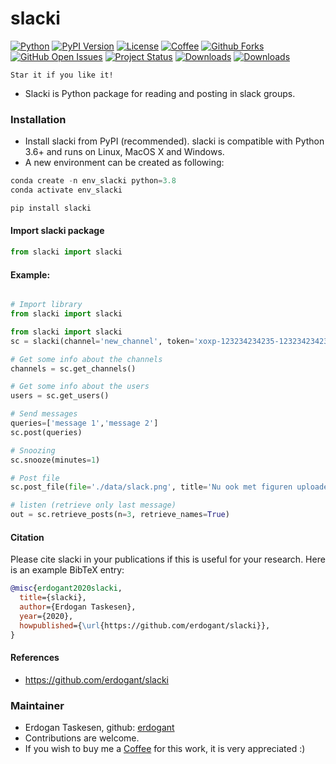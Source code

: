 # slacki

[![Python](https://img.shields.io/pypi/pyversions/slacki)](https://img.shields.io/pypi/pyversions/slacki)
[![PyPI Version](https://img.shields.io/pypi/v/slacki)](https://pypi.org/project/slacki/)
[![License](https://img.shields.io/badge/license-MIT-green.svg)](https://github.com/erdogant/slacki/blob/master/LICENSE)
[![Coffee](https://img.shields.io/badge/coffee-black-grey.svg)](https://erdogant.github.io/donate/?currency=USD&amount=5)
[![Github Forks](https://img.shields.io/github/forks/erdogant/slacki.svg)](https://github.com/erdogant/slacki/network)
[![GitHub Open Issues](https://img.shields.io/github/issues/erdogant/slacki.svg)](https://github.com/erdogant/slacki/issues)
[![Project Status](http://www.repostatus.org/badges/latest/active.svg)](http://www.repostatus.org/#active)
[![Downloads](https://pepy.tech/badge/slacki/month)](https://pepy.tech/project/slacki/)
[![Downloads](https://pepy.tech/badge/slacki)](https://pepy.tech/project/slacki)



	Star it if you like it!

* Slacki is Python package for reading and posting in slack groups.

### Installation
* Install slacki from PyPI (recommended). slacki is compatible with Python 3.6+ and runs on Linux, MacOS X and Windows. 
* A new environment can be created as following:

```python
conda create -n env_slacki python=3.8
conda activate env_slacki
```

```bash
pip install slacki
```

#### Import slacki package
```python
from slacki import slacki
```

#### Example:
```python

# Import library
from slacki import slacki

from slacki import slacki
sc = slacki(channel='new_channel', token='xoxp-123234234235-123234234235-123234234235-adedce74748c3844747aed48499bb')

# Get some info about the channels
channels = sc.get_channels()

# Get some info about the users
users = sc.get_users()

# Send messages
queries=['message 1','message 2']
sc.post(queries)

# Snoozing
sc.snooze(minutes=1)

# Post file
sc.post_file(file='./data/slack.png', title='Nu ook met figuren uploaden :)')

# listen (retrieve only last message)
out = sc.retrieve_posts(n=3, retrieve_names=True)

```


#### Citation
Please cite slacki in your publications if this is useful for your research. Here is an example BibTeX entry:
```BibTeX
@misc{erdogant2020slacki,
  title={slacki},
  author={Erdogan Taskesen},
  year={2020},
  howpublished={\url{https://github.com/erdogant/slacki}},
}
```

#### References
* https://github.com/erdogant/slacki

### Maintainer
* Erdogan Taskesen, github: [erdogant](https://github.com/erdogant)
* Contributions are welcome.
* If you wish to buy me a <a href="https://erdogant.github.io/donate/?currency=USD&amount=5">Coffee</a> for this work, it is very appreciated :)
